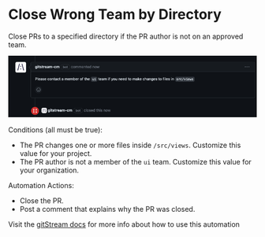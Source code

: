# Close Wrong Team by Directory

Close PRs to a specified directory if the PR author is not on an approved team.

![Close Wrong Team by Directory](close_wrong_team_by_directory.png)

Conditions (all must be true):
* The PR changes one or more files inside `/src/views`. Customize this value for your project.
* The PR author is not a member of the `ui` team. Customize this value for your organization.

Automation Actions:
* Close the PR.
* Post a comment that explains why the PR was closed.

Visit the [gitStream docs](https://docs.gitstream.cm/) for more info about how to use this automation



